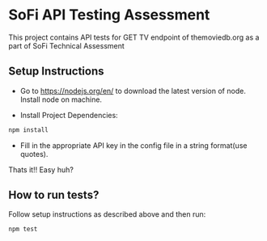 # SoFi API Testing Assessment

This project contains API tests for GET TV endpoint of themoviedb.org as a part of SoFi Technical Assessment

## Setup Instructions
* Go to https://nodejs.org/en/ to download the latest version of node. Install node on machine.

* Install Project Dependencies:
```sh
npm install
```

* Fill in the appropriate API key in the config file in a string format(use quotes).

Thats it!! Easy huh?

## How to run tests?
Follow setup instructions as described above and then run:
```sh
npm test
```
